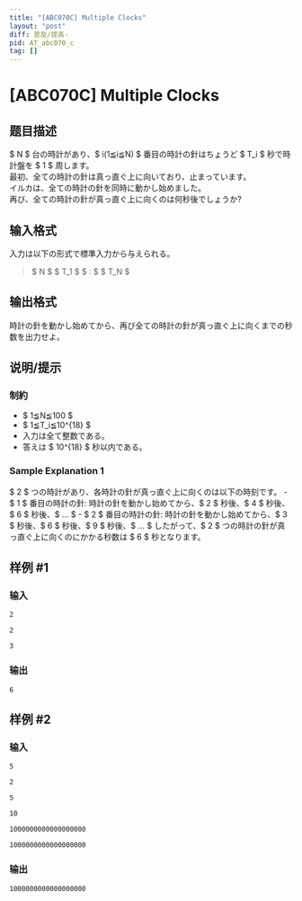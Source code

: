 ```yaml
---
title: "[ABC070C] Multiple Clocks"
layout: "post"
diff: 普及/提高-
pid: AT_abc070_c
tag: []
---
```


# [ABC070C] Multiple Clocks

## 题目描述

[problemUrl]: https://atcoder.jp/contests/abc070/tasks/abc070_c

$ N $ 台の時計があり、$ i(1≦i≦N) $ 番目の時計の針はちょうど $ T_i $ 秒で時計盤を $ 1 $ 周します。   
 最初、全ての時計の針は真っ直ぐ上に向いており、止まっています。   
 イルカは、全ての時計の針を同時に動かし始めました。   
 再び、全ての時計の針が真っ直ぐ上に向くのは何秒後でしょうか?

## 输入格式

入力は以下の形式で標準入力から与えられる。

> $ N $ $ T_1 $ $ : $ $ T_N $

## 输出格式

時計の針を動かし始めてから、再び全ての時計の針が真っ直ぐ上に向くまでの秒数を出力せよ。

## 说明/提示

### 制約

- $ 1≦N≦100 $
- $ 1≦T_i≦10^{18} $
- 入力は全て整数である。
- 答えは $ 10^{18} $ 秒以内である。

### Sample Explanation 1

$ 2 $ つの時計があり、各時計の針が真っ直ぐ上に向くのは以下の時刻です。 - $ 1 $ 番目の時計の針: 時計の針を動かし始めてから、$ 2 $ 秒後、$ 4 $ 秒後、$ 6 $ 秒後、$ ... $ - $ 2 $ 番目の時計の針: 時計の針を動かし始めてから、$ 3 $ 秒後、$ 6 $ 秒後、$ 9 $ 秒後、$ ... $ したがって、$ 2 $ つの時計の針が真っ直ぐ上に向くのにかかる秒数は $ 6 $ 秒となります。

## 样例 #1

### 输入

```
2
2
3
```

### 输出

```
6
```

## 样例 #2

### 输入

```
5
2
5
10
1000000000000000000
1000000000000000000
```

### 输出

```
1000000000000000000
```

